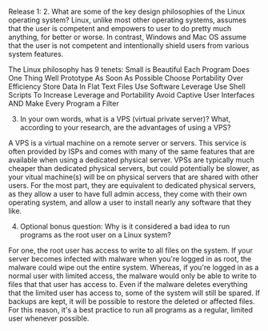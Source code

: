 Release 1:
2. What are some of the key design philosophies of the Linux operating system?
Linux, unlike most other operating systems, assumes that the user is competent and empowers to user to do pretty much anything,
for better or worse. In contrast, Windows and Mac OS assume that the user is not competent and intentionally shield users from 
various system features. 

The Linux philosophy has 9 tenets:
Small is Beautiful
Each Program Does One Thing Well
Prototype As Soon As Possible
Choose Portability Over Efficiency
Store Data In Flat Text Files
Use Software Leverage
Use Shell Scripts To Increase Leverage and Portability
Avoid Captive User Interfaces AND
Make Every Program a Filter

3. In your own words, what is a VPS (virtual private server)? What, according to your research, are the advantages of using a VPS?

A VPS is a virtual machine on a remote server or servers. This service is often provided by ISPs and comes with many of the same features that are available when using a dedicated physical server. VPSs are typically much cheaper than dedicated physical servers, but could potentially be slower, as your vitual machine(s) will be on physical servers that are shared with other users. For the most part, they are equivalent to dedicated physical servers, as they allow a user to have full admin access, they come with their own operating system, and allow a user to install nearly any software that they like.

4. Optional bonus question: Why is it considered a bad idea to run programs as the root user on a Linux system?

For one, the root user has access to write to all files on the system. If your server becomes infected with malware when you're logged in as root, the malware could wipe out the entire system. Whereas, if you're logged in as a normal user with limited access, the malware would only be able to write to files that that user has access to. Even if the malware deletes everything that the limited user has access to, some of the system will still be spared. If backups are kept, it will be possible to restore the deleted or affected files. For this reason, it's a best practice to run all programs as a regular, limited user whenever possible.